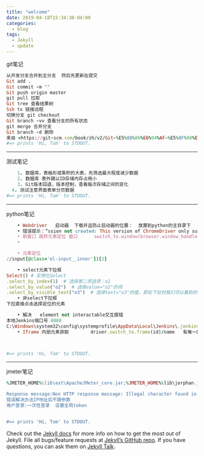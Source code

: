 ```yaml
---
title: "welcome"
date: 2019-04-18T15:34:30-04:00
categories:
  - blog
tags:
  - Jekyll
  - update
---
```

git笔记


```ruby
从开发分支合并到主分支  然后先更新在提交
Git add .
Git commit -m ""
Git push origin master
git pull 拉取
Git tree 查看结果树
Ssh tx 链接远程
切换分支 git checkout
Git branch -vv 查看分支的所有状态
git merge 合并分支
Git branch -d 删除
来自 <https://git-scm.com/book/zh/v2/Git-%E5%88%86%E6%94%AF-%E5%8F%98%E5%9F%BA> 
#=> prints 'Hi, Tom' to STDOUT.
```
---
测试笔记


```ruby
	1. 数据库，表格形成乘积的大表，先筛选最大程度减少数据
	2. 数据库 表外键以ID存储内存占用小
	3. Git版本回退，版本控制，查看每次存储之间的变化
  4. 测试注意界面表单分页数据
#=> prints 'Hi, Tom' to STDOUT.
```
---
python笔记


```ruby
	• Webdriver   启动器  下载并且防止启动器的位置：  放置到python的主目录下
	• 错误提示：“ssion not created: This version of ChromeDriver only supports Chrome version 88”webdriver 启动器版本需要下载最新版本/浏览器需要降级
	• 新窗口 跳转元素定位 窗口      switch_to.window(browser.window_handles[1])    窗口从0 开始计数
	• 

	• 元素定位
//input[@class='el-input__inner'])[2]

	• select元素下拉框
Select() # 实例化Select
.select_by_index(1)  # 选择第二项选项：o1
.select_by_value("o2")  # 选择value="o2"的项
.select_by_visible_text("o3")  # 选择text="o3"的值，即在下拉时我们可以看到的文本
	• 非select下拉框
下拉直接点击选择定位的元素

	• 解决   element not interactable交互报错
本地Jenkins端口号 8088
C:\Windows\system32\config\systemprofile\AppData\Local\Jenkins\.jenkins\secrets\initialAdminPassword
	• Iframe 内部元素获取        driver.switch_to.frame(id)/name   有唯一的id/name



#=> prints 'Hi, Tom' to STDOUT.
```

---
jmeter笔记


```ruby
%JMETER_HOME%\lib\ext\ApacheJMeter_core.jar;%JMETER_HOME%\lib\jorphan.jar;%JMETER_HOME%\lib\logkit-2.0.jar;

Response message:Non HTTP response message: Illegal character found in host: '/'
错误解决办法IP地址后不跟参数
用户登录:一次性登录  设置全局token


#=> prints 'Hi, Tom' to STDOUT.
```


Check out the [Jekyll docs][jekyll-docs] for more info on how to get the most out of Jekyll. File all bugs/feature requests at [Jekyll’s GitHub repo][jekyll-gh]. If you have questions, you can ask them on [Jekyll Talk][jekyll-talk].

[jekyll-docs]: https://jekyllrb.com/docs/home
[jekyll-gh]:   https://github.com/jekyll/jekyll
[jekyll-talk]: https://talk.jekyllrb.com/
